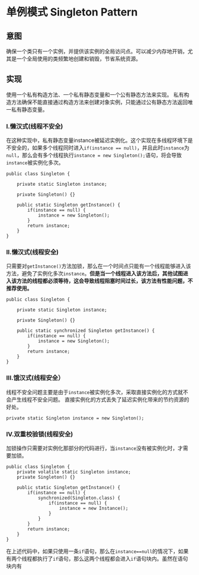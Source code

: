 # 单例模式 Singleton Pattern

## 意图
确保一个类只有一个实例，并提供该实例的全局访问点。可以减少内存地开销，尤其是一个全局使用的类频繁地创建和销毁，节省系统资源。
## 实现
使用一个私有构造方法、一个私有静态变量和一个公有静态方法来实现。
私有构造方法确保不能直接通过构造方法来创建对象实例，只能通过公有静态方法返回唯一私有静态变量。
### I.懒汉式(线程不安全) 
在这种实现中，私有静态变量instance被延迟实例化。这个实现在多线程环境下是不安全的，如果多个线程同时进入`if(instance == null)`，并且此时`instance`为`null`，那么会有多个线程执行`instance = new Singleton();`语句，将会导致`instance`被实例化多次。
```
public class Singleton {

    private static Singleton instance;

    private Singleton() {}
	
    public static Singleton getInstance() {
        if(instance == null) {
            instance = new Singleton();
        }
        return instance;		
    }
}
```
### II.懒汉式(线程安全)
只需要对`getInstance()`方法加锁，那么在一个时间点只能有一个线程能够进入该方法，避免了实例化多次`instance`。**但是当一个线程进入该方法后，其他试图进入该方法的线程都必须等待，这会导致线程阻塞时间过长，该方法有性能问题，不推荐使用。**
```
public class Singleton {

    private static Singleton instance;

    private Singleton() {}
	
    public static synchronized Singleton getInstance() {
        if(instance == null) {
            instance = new Singleton();
        }
        return instance;		
    }
}
```
### III.饿汉式(线程安全）
线程不安全问题主要是由于`instance`被实例化多次，采取直接实例化的方式就不会产生线程不安全问题。
直接实例化的方式丢失了延迟实例化带来的节约资源的好处。
```
private static Singleton instance = new Singleton();
```
### IV.双重校验锁(线程安全)
加锁操作只需要对实例化那部分的代码进行，当`instance`没有被实例化时，才需要加锁。
```
public class Singleton {
    private volatile static Singleton instance;
    private Singleton() {}

    public static Singleton getInstance() {
        if(instance == null) {
            synchronized(Singleton.class) {
                if(instance == null) {
                    instance = new Instance();
                }
            }   
        }
        return instance;
    }
}
```
在上述代码中，如果只使用一条`if`语句，那么在`instance==null`的情况下，如果有两个线程都执行了`if`语句，那么这两个线程都会进入`if`语句块内。虽然在语句块内有











